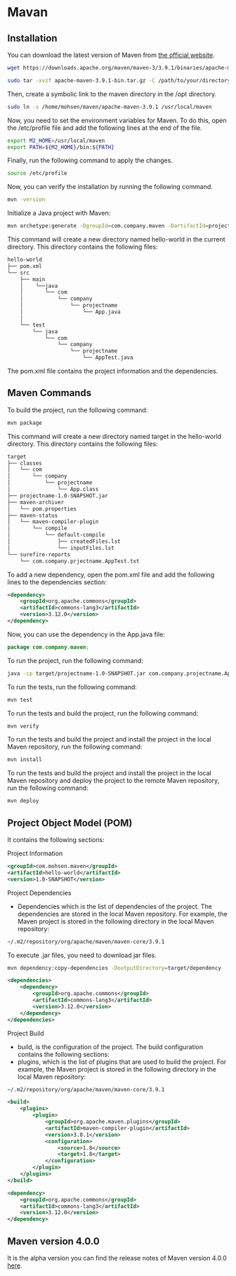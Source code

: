 # Mavan

## Installation

You can download the latest version of Maven from [the official website](https://maven.apache.org/download.cgi).

```bash
wget https://downloads.apache.org/maven/maven-3/3.9.1/binaries/apache-maven-3.9.1-bin.tar.gz

sudo tar -xvzf apache-maven-3.9.1-bin.tar.gz -C /path/to/your/directory
```

Then, create a symbolic link to the maven directory in the /opt directory.
```bash
sudo ln -s /home/mohsen/maven/apache-maven-3.9.1 /usr/local/maven
```

Now, you need to set the environment variables for Maven. To do this, open the /etc/profile file and add the following lines at the end of the file.

```bash
export M2_HOME=/usr/local/maven
export PATH=${M2_HOME}/bin:${PATH}
```

Finally, run the following command to apply the changes.

```bash
source /etc/profile
```

Now, you can verify the installation by running the following command.

```bash
mvn -version
```

[1]: https://maven.apache.org/download.cgi

Initialize a Java project with Maven:

```bash
mvn archetype:generate -DgroupId=com.company.maven -DartifactId=projectname -DarchetypeArtifactId=maven-archetype-quickstart -DinteractiveMode=false
```
This command will create a new directory named hello-world in the current directory. This directory contains the following files:
```bash
hello-world
├── pom.xml
└── src
    ├── main
    │    └──java
    │       └── com
    │           └── company
    │               └── projectname
    │                   └── App.java
    │   
    └── test
        └── java
            └── com
                └── company
                    └── projectname
                        └── AppTest.java
```

The pom.xml file contains the project information and the dependencies.


## Maven Commands

To build the project, run the following command:
```bash
mvn package
```

This command will create a new directory named target in the hello-world directory. This directory contains the following files:
```bash
target
├── classes
│   └── com
│       └── company
│           └── projectname
│               └── App.class
├── projectname-1.0-SNAPSHOT.jar
├── maven-archiver
│   └── pom.properties
├── maven-status
│   └── maven-compiler-plugin
│       └── compile
│           └── default-compile
│               ├── createdFiles.lst
│               └── inputFiles.lst
└── surefire-reports
    └── com.company.prjectname.AppTest.txt
```

To add a new dependency, open the pom.xml file and add the following lines to the dependencies section:
```xml
<dependency>
    <groupId>org.apache.commons</groupId>
    <artifactId>commons-lang3</artifactId>
    <version>3.12.0</version>
</dependency>
```

Now, you can use the dependency in the App.java file:
```java
package com.company.maven;
```

To run the project, run the following command:

```bash
java -cp target/projectname-1.0-SNAPSHOT.jar com.company.projectname.App
```

To run the tests, run the following command:
```bash
mvn test
```

To run the tests and build the project, run the following command:
```bash
mvn verify
```

To run the tests and build the project and install the project in the local Maven repository, run the following command:
```bash
mvn install
```

To run the tests and build the project and install the project in the local Maven repository and deploy the project to the remote Maven repository, run the following command:

```bash
mvn deploy
```

## Project Object Model (POM)

It contains the following sections:

Project Information

```xml
<groupId>com.mohsen.maven</groupId>
<artifactId>hello-world</artifactId>
<version>1.0-SNAPSHOT</version>
```
Project Dependencies
- Dependencies
which is the list of dependencies of the project. The dependencies are stored in the local Maven repository. For example, the Maven project is stored in the following directory in the local Maven repository:
```bash
~/.m2/repository/org/apache/maven/maven-core/3.9.1
```
To execute .jar files, you need to download jar files.

```bash
mvn dependency:copy-dependencies -DoutputDirectory=target/dependency
```

```xml
<dependencies>
    <dependency>
        <groupId>org.apache.commons</groupId>
        <artifactId>commons-lang3</artifactId>
        <version>3.12.0</version>
    </dependency>
</dependencies>
```

Project Build
- build, is the configuration of the project. The build configuration contains the following sections:
- plugins, which is the list of plugins that are used to build the project. For example, the Maven project is stored in the following directory in the local Maven repository:

```bash
~/.m2/repository/org/apache/maven/maven-core/3.9.1
```

```xml
<build>
    <plugins>
        <plugin>
            <groupId>org.apache.maven.plugins</groupId>
            <artifactId>maven-compiler-plugin</artifactId>
            <version>3.8.1</version>
            <configuration>
                <source>1.8</source>
                <target>1.8</target>
            </configuration>
        </plugin>
    </plugins>
</build>
```


```xml
<dependency>
    <groupId>org.apache.commons</groupId>
    <artifactId>commons-lang3</artifactId>
    <version>3.12.0</version>
</dependency>
```


## Maven version 4.0.0
It is the alpha version you can find the release notes of Maven version 4.0.0 [here](https://maven.apache.org/ref/4-LATEST).